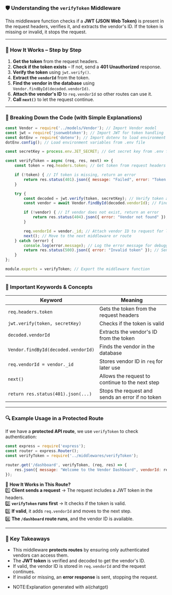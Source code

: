 ### **🛡️ Understanding the `verifyToken` Middleware**  
This middleware function checks if a **JWT (JSON Web Token)** is present in the request headers, verifies it, and extracts the vendor's ID. If the token is missing or invalid, it stops the request.  

---

### **📜 How It Works – Step by Step**  
1. **Get the token** from the request headers.  
2. **Check if the token exists** – If not, send a **401 Unauthorized** response.  
3. **Verify the token** using `jwt.verify()`.  
4. **Extract the `vendorId`** from the token.  
5. **Find the vendor in the database** using `Vendor.findById(decoded.vendorId)`.  
6. **Attach the vendor's ID** to `req.vendorId` so other routes can use it.  
7. **Call `next()`** to let the request continue.  

---

### **📌 Breaking Down the Code (with Simple Explanations)**  

```javascript
const Vendor = require('../models/Vendor'); // Import Vendor model
const jwt = require('jsonwebtoken'); // Import JWT for token handling
const dotEnv = require('dotenv'); // Import dotenv to load environment variables
dotEnv.config(); // Load environment variables from .env file

const secretKey = process.env.JET_SECRET; // Get secret key from .env file

const verifyToken = async (req, res, next) => {
    const token = req.headers.token; // Get token from request headers

    if (!token) { // If token is missing, return an error
        return res.status(401).json({ message: "Failed", error: "Token is required" });
    }

    try {
        const decoded = jwt.verify(token, secretKey); // Verify token and decode it
        const vendor = await Vendor.findById(decoded.vendorId); // Find vendor by ID

        if (!vendor) { // If vendor does not exist, return an error
            return res.status(404).json({ error: "Vendor not found" });
        }

        req.vendorId = vendor._id; // Attach vendor ID to request for later use
        next(); // Move to the next middleware or route
    } catch (error) {
        console.log(error.message); // Log the error message for debugging
        return res.status(500).json({ error: "Invalid token" }); // Send error response
    }
};

module.exports = verifyToken; // Export the middleware function
```

---

### **🔑 Important Keywords & Concepts**
| Keyword | Meaning |
|---------|---------|
| `req.headers.token` | Gets the token from the request headers |
| `jwt.verify(token, secretKey)` | Checks if the token is valid |
| `decoded.vendorId` | Extracts the vendor's ID from the token |
| `Vendor.findById(decoded.vendorId)` | Finds the vendor in the database |
| `req.vendorId = vendor._id` | Stores vendor ID in `req` for later use |
| `next()` | Allows the request to continue to the next step |
| `return res.status(401).json(...)` | Stops the request and sends an error if no token |

---

### **🔍 Example Usage in a Protected Route**
If we have a **protected API route**, we use `verifyToken` to check authentication:  

```javascript
const express = require('express');
const router = express.Router();
const verifyToken = require('../middlewares/verifyToken');

router.get('/dashboard', verifyToken, (req, res) => {
    res.json({ message: "Welcome to the Vendor Dashboard", vendorId: req.vendorId });
});
```

📌 **How It Works in This Route?**  
1️⃣ **Client sends a request** → The request includes a JWT token in the headers.  
2️⃣ **`verifyToken` runs first** → It checks if the token is valid.  
3️⃣ **If valid**, it adds `req.vendorId` and moves to the next step.  
4️⃣ **The `/dashboard` route runs**, and the vendor ID is available.

---

### **🚀 Key Takeaways**
- This middleware **protects routes** by ensuring only authenticated vendors can access them.  
- The **JWT token** is verified and decoded to get the vendor's ID.  
- If valid, the vendor ID is stored in `req.vendorId` and the request continues.  
- If invalid or missing, an **error response** is sent, stopping the request.  

* NOTE:Explanation generated with ai(chatgpt) 